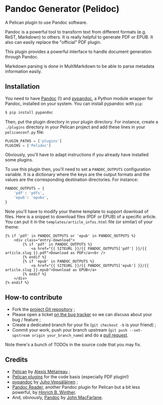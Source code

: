 # Pandoc Generator (Pelidoc)

A Pelican plugin to use Pandoc software.

Pandoc is a powerful tool to transform text from different formats (e.g. ReST,
Markdown) to others. It is really helpful to generate PDF or EPUB. It also can easily replace the "official" PDF plugin.

This plugin provides a powerful interface to handle document generation through
Pandoc.

Markdown parsing is done in MultiMarkdown to be able to parse metadata information easily.

## Installation

You need to have [Pandoc](http://johnmacfarlane.net/pandoc/) (!) and [pypandoc](https://github.com/bebraw/pypandoc), a Python module wrapper for Pandoc, installed on your system. You can install pypandoc with `pip`:

```bash
$ pip install pypandoc
```

Then, put the plugin directory in your plugin directory. For instance, create a `./plugins` directory in your Pelican project and add these lines in your `pelicanconf.py` file:

```python
PLUGIN_PATHS = ['plugins']
PLUGINS = ['Pelidoc']
```

Obviously, you'll have to adapt instructions if you already have installed some plugins.

To use this plugin then, you'll need to set a `PANDOC_OUTPUTS` configuration variable. It is a dictionary where the keys are the output formats and the
values are the corresponding destination directories. For instance:

```python
PANDOC_OUTPUTS = {
    'pdf': 'pdfs',
    'epub': 'epubs',
}
```

Note you'll have to modify your theme template to support download of files. Here is a snippet to download files (PDF or EPUB) of a specific article. You can put it in the `templates/article_infos.html` file (or similar) of your theme:

```jinja
{% if 'pdf' in PANDOC_OUTPUTS or 'epub' in PANDOC_OUTPUTS %}
    <div class="entry-download">
        {% if 'pdf' in PANDOC_OUTPUTS %}
            <a href="{{ SITEURL }}/{{ PANDOC_OUTPUTS['pdf'] }}/{{ article.slug }}.pdf">Download as PDF</a><br />
        {% endif %}
        {% if 'epub' in PANDOC_OUTPUTS %}
            <a href="{{ SITEURL }}/{{ PANDOC_OUTPUTS['epub'] }}/{{ article.slug }}.epub">Download as EPUB</a>
        {% endif %}
    </div>
{% endif %}
```

## How-to contribute

- Fork the [project Git repository](https://github.com/marienfressinaud/Pelidoc) ;
- Please open a ticket [on the bug tracker](https://github.com/marienfressinaud/Pelidoc/issues) so we can discuss about your bug / feature ;
- Create a dedicated branch for your fix (`git checkout -b` is your friend) ;
- Commit your work, push your branch upstream (`git push --set-upstream origin your_branch_name`) and do a [pull request](https://github.com/marienfressinaud/Pelidoc/compare).

Note there's a bunch of TODOs in the source code that you may fix.

## Credits

- [Pelican](http://getpelican.com) by [Alexis Métaireau](http://blog.notmyidea.org/) ;
- [Pelican plugins](https://github.com/getpelican/pelican-plugins) for the code basis (especially PDF plugin!)
- [pypandoc](https://github.com/bebraw/pypandoc) by [Juho Vepsäläinen](http://www.nixtu.info/) ;
- [Pandoc Reader](https://github.com/liob/pandoc_reader), another Pandoc plugin for Pelican but a bit less powerful, by [Hinrich B. Winther](https://github.com/liob).
- And, obviously, [Pandoc](http://johnmacfarlane.net/pandoc/) by [John MacFarlane](http://johnmacfarlane.net).
